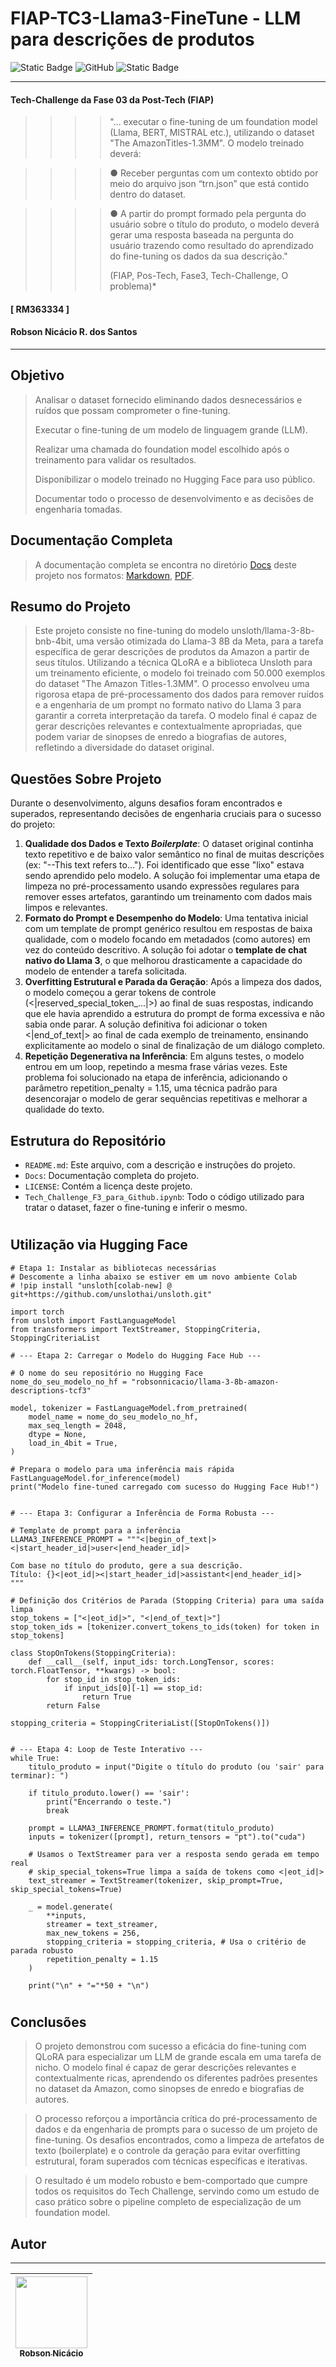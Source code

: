 # FIAP-TC3-Llama3-FineTune - LLM para descrições de produtos
![Static Badge](https://img.shields.io/badge/Vers%C3%A3o-1.0-blue) ![GitHub](https://img.shields.io/github/license/nicaciodev/FIAP-TC3-Llama3-FineTune) ![Static Badge](https://img.shields.io/badge/Data-25%2F09%2F2025-green)

___

#### Tech-Challenge da Fase 03 da Post-Tech (FIAP)

>>>> "... executar o fine-tuning de
um foundation model (Llama, BERT, MISTRAL etc.), utilizando o dataset "The
AmazonTitles-1.3MM". O modelo treinado deverá:

>>>> ● Receber perguntas com um contexto obtido por meio do arquivo json
“trn.json” que está contido dentro do dataset.

>>>> ● A partir do prompt formado pela pergunta do usuário sobre o título do produto, o modelo deverá gerar uma resposta baseada na pergunta do usuário trazendo como resultado do aprendizado do fine-tuning os dados da sua descrição."
>>>> 
>>>> (FIAP, Pos-Tech, Fase3, Tech-Challenge, O problema)*

#### [ RM363334 ]

#### Robson Nicácio R. dos Santos
___

## Objetivo
> Analisar o dataset fornecido eliminando dados desnecessários e ruídos que possam comprometer o fine-tuning.
>
> Executar o fine-tuning de um modelo de linguagem grande (LLM).
>
> Realizar uma chamada do foundation model escolhido após o treinamento para validar os resultados.
> 
> Disponibilizar o modelo treinado no Hugging Face para uso público.
> 
> Documentar todo o processo de desenvolvimento e as decisões de engenharia tomadas.


## Documentação Completa

> A documentação completa se encontra no diretório [Docs](https://github.com/nicaciodev/FIAP-TC3-Llama3-FineTune/tree/main/docs) deste projeto nos formatos: [Markdown](https://github.com/nicaciodev/FIAP-TC3-Llama3-FineTune/blob/main/docs/documenta%C3%A7%C3%A3o_completa_da_codifica%C3%A7%C3%A3o.md), [PDF](https://github.com/nicaciodev/FIAP-TC3-Llama3-FineTune/blob/main/docs/documenta%C3%A7%C3%A3o_completa_da_codifica%C3%A7%C3%A3o.pdf).

## Resumo do Projeto
> Este projeto consiste no fine-tuning do modelo unsloth/llama-3-8b-bnb-4bit, uma versão otimizada do Llama-3 8B da Meta, para a tarefa específica de gerar descrições de produtos da Amazon a partir de seus títulos. Utilizando a técnica QLoRA e a biblioteca Unsloth para um treinamento eficiente, o modelo foi treinado com 50.000 exemplos do dataset "The Amazon Titles-1.3MM". O processo envolveu uma rigorosa etapa de pré-processamento dos dados para remover ruídos e a engenharia de um prompt no formato nativo do Llama 3 para garantir a correta interpretação da tarefa. O modelo final é capaz de gerar descrições relevantes e contextualmente apropriadas, que podem variar de sinopses de enredo a biografias de autores, refletindo a diversidade do dataset original.





## Questões Sobre Projeto
Durante o desenvolvimento, alguns desafios foram encontrados e superados, representando decisões de engenharia cruciais para o sucesso do projeto:

1. **Qualidade dos Dados e Texto *Boilerplate***: O dataset original continha texto repetitivo e de baixo valor semântico no final de muitas descrições (ex: "--This text refers to..."). Foi identificado que esse "lixo" estava sendo aprendido pelo modelo. A solução foi implementar uma etapa de limpeza no pré-processamento usando expressões regulares para remover esses artefatos, garantindo um treinamento com dados mais limpos e relevantes.  
2. **Formato do Prompt e Desempenho do Modelo**: Uma tentativa inicial com um template de prompt genérico resultou em respostas de baixa qualidade, com o modelo focando em metadados (como autores) em vez do conteúdo descritivo. A solução foi adotar o **template de chat nativo do Llama 3**, o que melhorou drasticamente a capacidade do modelo de entender a tarefa solicitada.  
3. **Overfitting Estrutural e Parada da Geração**: Após a limpeza dos dados, o modelo começou a gerar tokens de controle (\<|reserved\_special\_token\_...|\>) ao final de suas respostas, indicando que ele havia aprendido a estrutura do prompt de forma excessiva e não sabia onde parar. A solução definitiva foi adicionar o token \<|end\_of\_text|\> ao final de cada exemplo de treinamento, ensinando explicitamente ao modelo o sinal de finalização de um diálogo completo.  
4. **Repetição Degenerativa na Inferência**: Em alguns testes, o modelo entrou em um loop, repetindo a mesma frase várias vezes. Este problema foi solucionado na etapa de inferência, adicionando o parâmetro repetition\_penalty \= 1.15, uma técnica padrão para desencorajar o modelo de gerar sequências repetitivas e melhorar a qualidade do texto.



## Estrutura do Repositório

* `README.md`: Este arquivo, com a descrição e instruções do projeto.
* `Docs`: Documentação completa do projeto. 
* `LICENSE`: Contém a licença deste projeto.
* `Tech_Challenge_F3_para_Github.ipynb`: Todo o código utilizado para tratar o dataset, fazer o fine-tuning e inferir o mesmo.


#
## Utilização via Hugging Face

```
# Etapa 1: Instalar as bibliotecas necessárias
# Descomente a linha abaixo se estiver em um novo ambiente Colab
# !pip install "unsloth[colab-new] @ git+https://github.com/unslothai/unsloth.git"

import torch
from unsloth import FastLanguageModel
from transformers import TextStreamer, StoppingCriteria, StoppingCriteriaList

# --- Etapa 2: Carregar o Modelo do Hugging Face Hub ---

# O nome do seu repositório no Hugging Face
nome_do_seu_modelo_no_hf = "robsonnicacio/llama-3-8b-amazon-descriptions-tcf3"

model, tokenizer = FastLanguageModel.from_pretrained(
    model_name = nome_do_seu_modelo_no_hf,
    max_seq_length = 2048,
    dtype = None,
    load_in_4bit = True,
)

# Prepara o modelo para uma inferência mais rápida
FastLanguageModel.for_inference(model)
print("Modelo fine-tuned carregado com sucesso do Hugging Face Hub!")


# --- Etapa 3: Configurar a Inferência de Forma Robusta ---

# Template de prompt para a inferência
LLAMA3_INFERENCE_PROMPT = """<|begin_of_text|><|start_header_id|>user<|end_header_id|>

Com base no título do produto, gere a sua descrição.
Título: {}<|eot_id|><|start_header_id|>assistant<|end_header_id|>
"""

# Definição dos Critérios de Parada (Stopping Criteria) para uma saída limpa
stop_tokens = ["<|eot_id|>", "<|end_of_text|>"]
stop_token_ids = [tokenizer.convert_tokens_to_ids(token) for token in stop_tokens]

class StopOnTokens(StoppingCriteria):
    def __call__(self, input_ids: torch.LongTensor, scores: torch.FloatTensor, **kwargs) -> bool:
        for stop_id in stop_token_ids:
            if input_ids[0][-1] == stop_id:
                return True
        return False

stopping_criteria = StoppingCriteriaList([StopOnTokens()])


# --- Etapa 4: Loop de Teste Interativo ---
while True:
    titulo_produto = input("Digite o título do produto (ou 'sair' para terminar): ")

    if titulo_produto.lower() == 'sair':
        print("Encerrando o teste.")
        break

    prompt = LLAMA3_INFERENCE_PROMPT.format(titulo_produto)
    inputs = tokenizer([prompt], return_tensors = "pt").to("cuda")

    # Usamos o TextStreamer para ver a resposta sendo gerada em tempo real
    # skip_special_tokens=True limpa a saída de tokens como <|eot_id|>
    text_streamer = TextStreamer(tokenizer, skip_prompt=True, skip_special_tokens=True)
    
    _ = model.generate(
        **inputs, 
        streamer = text_streamer, 
        max_new_tokens = 256,
        stopping_criteria = stopping_criteria, # Usa o critério de parada robusto
        repetition_penalty = 1.15
    )

    print("\n" + "="*50 + "\n")
```


#
## Conclusões
> O projeto demonstrou com sucesso a eficácia do fine-tuning com QLoRA para especializar um LLM de grande escala em uma tarefa de nicho. O modelo final é capaz de gerar descrições relevantes e contextualmente ricas, aprendendo os diferentes padrões presentes no dataset da Amazon, como sinopses de enredo e biografias de autores.

> O processo reforçou a importância crítica do pré-processamento de dados e da engenharia de prompts para o sucesso de um projeto de fine-tuning. Os desafios encontrados, como a limpeza de artefatos de texto (boilerplate) e o controle da geração para evitar overfitting estrutural, foram superados com técnicas específicas e iterativas.

> O resultado é um modelo robusto e bem-comportado que cumpre todos os requisitos do Tech Challenge, servindo como um estudo de caso prático sobre o pipeline completo de especialização de um foundation model.




## Autor
___
| [<img src="https://avatars.githubusercontent.com/u/136343808?v=4" width=115><br><sub>Robson Nicácio</sub>](https://github.com/nicaciodev) |
| :---: |
